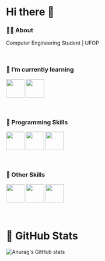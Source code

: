 <link rel="stylesheet" href="https://cdn.jsdelivr.net/gh/devicons/devicon@v2.15.1/devicon.min.css">
          

# Hi there 👋

### 👦🏽 About

Computer Engineering Student | UFOP

<br />


### 🌱 I’m currently learning

<img src="https://cdn.jsdelivr.net/gh/devicons/devicon/icons/react/react-original.svg" height = 50 /> <img src="https://cdn.jsdelivr.net/gh/devicons/devicon/icons/javascript/javascript-original.svg" height = 50 /> <img>
           
<br />
           
### 🚀 Programming Skills

<img src="https://cdn.jsdelivr.net/gh/devicons/devicon/icons/c/c-original.svg" height = 50 /> <img src="https://cdn.jsdelivr.net/gh/devicons/devicon/icons/java/java-original.svg"  height = 50 /> <img src="https://cdn.jsdelivr.net/gh/devicons/devicon/icons/python/python-original.svg" height = 50 />
          
<br /> 
 
       
### :thought_balloon:	 Other Skills

<img src="https://cdn.jsdelivr.net/gh/devicons/devicon/icons/photoshop/photoshop-plain.svg" height = 50 /> <img src="https://cdn.jsdelivr.net/gh/devicons/devicon/icons/illustrator/illustrator-plain.svg" height = 50 />  <img src="https://cdn.jsdelivr.net/gh/devicons/devicon/icons/wordpress/wordpress-plain.svg" height = 50 />

<br>
          
# :space_invader: GitHub Stats
          
![Anurag's GitHub stats](https://github-readme-stats.vercel.app/api?username=FDelfim&show_icons=true&theme=dark)


          
          
          
